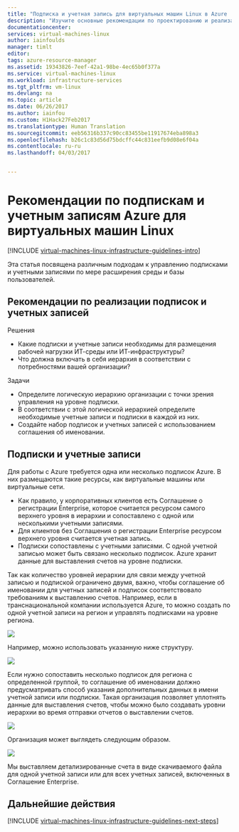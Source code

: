 ```yaml
---
title: "Подписка и учетная запись для виртуальных машин Linux в Azure | Документация Майкрософт"
description: "Изучите основные рекомендации по проектированию и реализации, касающиеся подписок и учетных записей в Azure."
documentationcenter: 
services: virtual-machines-linux
author: iainfoulds
manager: timlt
editor: 
tags: azure-resource-manager
ms.assetid: 19343826-7eef-42a1-98be-4ec65b0f377a
ms.service: virtual-machines-linux
ms.workload: infrastructure-services
ms.tgt_pltfrm: vm-linux
ms.devlang: na
ms.topic: article
ms.date: 06/26/2017
ms.author: iainfou
ms.custom: H1Hack27Feb2017
ms.translationtype: Human Translation
ms.sourcegitcommit: eeb56316b337c90cc83455be11917674eba898a3
ms.openlocfilehash: b26c1c83d56d75bdcffc44c831eefb9d08e6f04a
ms.contentlocale: ru-ru
ms.lasthandoff: 04/03/2017


---
```

# <a name="azure-subscription-and-accounts-guidelines-for-linux-vms"></a>Рекомендации по подпискам и учетным записям Azure для виртуальных машин Linux

[!INCLUDE [virtual-machines-linux-infrastructure-guidelines-intro](../../../includes/virtual-machines-linux-infrastructure-guidelines-intro.md)]

Эта статья посвящена различным подходам к управлению подписками и учетными записями по мере расширения среды и базы пользователей.

## <a name="implementation-guidelines-for-subscriptions-and-accounts"></a>Рекомендации по реализации подписок и учетных записей
Решения

* Какие подписки и учетные записи необходимы для размещения рабочей нагрузки ИТ-среды или ИТ-инфраструктуры?
* Что должна включать в себя иерархия в соответствии с потребностями вашей организации?

Задачи

* Определите логическую иерархию организации с точки зрения управления на уровне подписки.
* В соответствии с этой логической иерархией определите необходимые учетные записи и подписки в каждой из них.
* Создайте набор подписок и учетных записей с использованием соглашения об именовании.

## <a name="subscriptions-and-accounts"></a>Подписки и учетные записи
Для работы с Azure требуется одна или несколько подписок Azure. В них размещаются такие ресурсы, как виртуальные машины или виртуальные сети.

* Как правило, у корпоративных клиентов есть Соглашение о регистрации Enterprise, которое считается ресурсом самого верхнего уровня в иерархии и сопоставлено с одной или несколькими учетными записями.
* Для клиентов без Соглашения о регистрации Enterprise ресурсом верхнего уровня считается учетная запись.
* Подписки сопоставлены с учетными записями. С одной учетной записью может быть связано несколько подписок. Azure хранит данные для выставления счетов на уровне подписки.

Так как количество уровней иерархии для связи между учетной записью и подпиской ограничено двумя, важно, чтобы соглашение об именовании для учетных записей и подписок соответствовало требованиям к выставлению счетов. Например, если в транснациональной компании используется Azure, то можно создать по одной учетной записи на регион и управлять подписками на уровне региона.

![](media/virtual-machines-common-infrastructure-service-guidelines/sub01.png)

Например, можно использовать указанную ниже структуру.

![](media/virtual-machines-common-infrastructure-service-guidelines/sub02.png)

Если нужно сопоставить несколько подписок для региона с определенной группой, то соглашение об именовании должно предусматривать способ указания дополнительных данных в имени учетной записи или подписки. Такая организация позволяет уплотнять данные для выставления счетов, чтобы можно было создавать уровни иерархии во время отправки отчетов о выставлении счетов.

![](media/virtual-machines-common-infrastructure-service-guidelines/sub03.png)

Организация может выглядеть следующим образом.

![](media/virtual-machines-common-infrastructure-service-guidelines/sub04.png)

Мы выставляем детализированные счета в виде скачиваемого файла для одной учетной записи или для всех учетных записей, включенных в Соглашение Enterprise.

## <a name="next-steps"></a>Дальнейшие действия
[!INCLUDE [virtual-machines-linux-infrastructure-guidelines-next-steps](../../../includes/virtual-machines-linux-infrastructure-guidelines-next-steps.md)]


